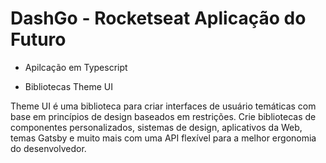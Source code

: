 # DashGo - Rocketseat Aplicação do Futuro

* Apilcação em Typescript

* Bibliotecas Theme UI

Theme UI é uma biblioteca para criar interfaces de usuário temáticas com base em princípios de design baseados em restrições. Crie bibliotecas de componentes personalizados, sistemas de design, aplicativos da Web, temas Gatsby e muito mais com uma API flexível para a melhor ergonomia do desenvolvedor.

